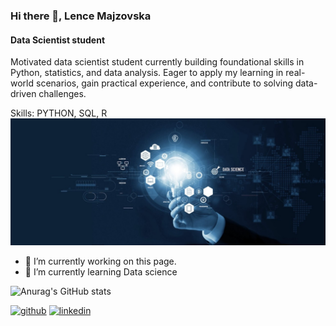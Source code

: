 ### Hi there 👋, Lence  Majzovska
#### Data Scientist student

Motivated data scientist student currently building foundational skills in Python, statistics, and data analysis. 
Eager to apply my learning in real-world scenarios, gain practical experience, and contribute to solving data-driven challenges.

Skills: PYTHON, SQL, R
![Data Scientist student](https://github.com/lencemajzovska/lencemajzovska/blob/main/1678727160674.jpg)

- 🔭 I’m currently working on this page. 
- 🌱 I’m currently learning Data science 

![Anurag's GitHub stats](https://github-readme-stats.vercel.app/api?username=lencemajzovska&show_icons=true&theme=transparent)

[<img src='https://cdn.jsdelivr.net/npm/simple-icons@3.0.1/icons/github.svg' alt='github' height='40'>](https://github.com/lencemajzovska)  [<img src='https://cdn.jsdelivr.net/npm/simple-icons@3.0.1/icons/linkedin.svg' alt='linkedin' height='40'>](https://www.linkedin.com/in/www.linkedin.com/in/lence-majzovska-9837702a7/)  






